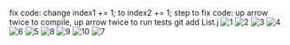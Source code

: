 fix code: change index1 += 1; to index2 += 1;
step to fix code: up arrow twice to compile, up arrow twice to run tests
git add List<tab>.j<tab>
![1](https://user-images.githubusercontent.com/122568617/221803509-0d57ae39-4f8f-42f9-b725-222512951b94.JPG)
![2](https://user-images.githubusercontent.com/122568617/221803514-1dde6998-6bb2-4228-bf73-4b10c8ec8f8f.JPG)
![3](https://user-images.githubusercontent.com/122568617/221803516-cd565262-c7ab-4b32-80f5-8798f7342398.JPG)
![4](https://user-images.githubusercontent.com/122568617/221803519-6711ae2b-7bbf-45cf-a62e-4afb93ca8691.JPG)
![6](https://user-images.githubusercontent.com/122568617/221803520-35a98ba1-3d01-46b9-9705-3a5becfb3442.JPG)
![5](https://user-images.githubusercontent.com/122568617/221803524-2348780e-ee3a-4953-98f7-3d7496c36cd8.JPG)
![8](https://user-images.githubusercontent.com/122568617/221803543-c538841d-6ac2-4dae-8634-a74d23cbe920.JPG)
![9](https://user-images.githubusercontent.com/122568617/221803544-60494c1d-b27d-422d-a40e-9d3301faa182.JPG)
![10](https://user-images.githubusercontent.com/122568617/221803546-43ce640a-f5fa-4db1-9c47-3e43e29a0426.JPG)
![7](https://user-images.githubusercontent.com/122568617/221803550-8f464bb3-114d-4b97-96d7-06c37af748f6.JPG)
